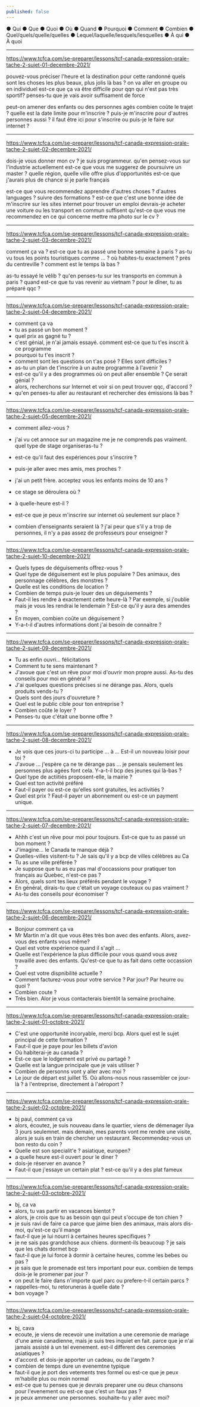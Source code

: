 ```yaml
---
published: false
---
```

● Qui
● Que
● Quoi
● Où
● Quand
● Pourquoi
● Comment
● Combien
● Quel/quels/quelle/quelles
● Lequel/laquelle/lesquels/lesquelles
● À qui
● À quoi

---

https://www.tcfca.com/se-preparer/lessons/tcf-canada-expression-orale-tache-2-sujet-01-decembre-2021/

pouvez-vous préciser l'heure et la destination pour cette randonné
quels sont les choses les plus beaux, plus jolis là bas ?
on va aller en groupe ou en individuel
est-ce que ça va être difficile pour qqn qui n'est pas très sportif?
penses-tu que je vais avoir suffisament de force

peut-on amener des enfants ou des personnes agés
combien coûte le trajet ?
quelle est la date limite pour m'inscrire ?
puis-je m'inscrire pour d'autres personnes aussi ?
il faut être ici pour s'inscrire ou puis-je le faire sur internet ?

---
https://www.tcfca.com/se-preparer/lessons/tcf-canada-expression-orale-tache-2-sujet-02-decembre-2021/

dois-je vous donner mon cv ?
je suis programmeur. qu'en pensez-vous sur l'industrie actuellement
est-ce que vous me suggerez de poursuivre un master ?
quelle région, quelle ville offre plus d'opportunités
est-ce que j'aurais plus de chance si je parle français

est-ce que vous recommendez apprendre d'autres choses ? d'autres languages ? suivre des formations ?
est-ce que c'est une bonne idée de m'inscrire sur les sites internet pour trouver un emploi
devrais-je acheter une voiture ou les transport en commun suffisent
qu'est-ce que vous me recommendez en ce qui concerne mettre ma photo sur le cv ?

---
https://www.tcfca.com/se-preparer/lessons/tcf-canada-expression-orale-tache-2-sujet-03-decembre-2021/

comment ça va ?
est-ce que tu as passé une bonne semaine à paris ?
as-tu vu tous les points touristiques comme ... ?
où habites-tu exactement ? près du centreville ?
comment est le temps là bas ?

as-tu essayé le vélib ?
qu'en penses-tu sur les transports en commun à paris ?
quand est-ce que tu vas revenir au vietnam ?
pour le dîner, tu as préparé qqc ?

---
https://www.tcfca.com/se-preparer/lessons/tcf-canada-expression-orale-tache-2-sujet-04-decembre-2021/

- comment ça va
- tu as passé un bon moment ?
- quel prix as gagné tu ?
- c'est génial, je n'ai jamais essayé. comment est-ce que tu t'es inscrit à ce programme
- pourquoi tu t'es inscrit ? 
- comment sont les questions on t'as posé ? Elles sont difficiles ?
- as-tu un plan de t'inscrire à un autre programme à l'avenir ?
- est-ce qu'il y a des programmes où on peut aller ensemble ? Çe serait génial ?
- alors, recherchons sur Internet et voir si on peut trouver qqc, d'accord ?
- qu'en penses-tu aller au restaurant et rechercher des émissions là bas ?

---
https://www.tcfca.com/se-preparer/lessons/tcf-canada-expression-orale-tache-2-sujet-05-decembre-2021/

- comment allez-vous ?
- j'ai vu cet annoce sur un magazine me je ne comprends pas vraiment. quel type de stage organiseras-tu ?
- est-ce qu'il faut des expériences pour s'inscrire ?
- puis-je aller avec mes amis, mes proches ?
- j'ai un petit frère. acceptez vous les enfants moins de 10 ans ?

- ce stage se déroulera où ? 
- à quelle-heure est-il ?
- est-ce que je peux m'inscrire sur internet où seulement sur place ?
- combien d'enseignants seraient là ? j'ai peur que s'il y a trop de personnes, il n'y a pas assez de professeurs pour enseigner ?

---
https://www.tcfca.com/se-preparer/lessons/tcf-canada-expression-orale-tache-2-sujet-10-decembre-2021/

- Quels types de déguisements offrez-vous ?
- Quel type de déguisement est le plus populaire ? Des animaux, des personnage célèbres, des monstres ?
- Quelle est les conditions de location ?
- Combien de temps puis-je louer des un déguisements ?
- Faut-il les rendre à exactement cette heure-là ? Par exemple, si j'oublie mais je vous les rendrai le lendemain ? Est-ce qu'il y aura des amendes ?
- En moyen, combien coûte un déguisement ?
- Y-a-t-il d'autres informations dont j'ai besoin de connaitre ?

---
https://www.tcfca.com/se-preparer/lessons/tcf-canada-expression-orale-tache-2-sujet-09-decembre-2021/

- Tu as enfin ouvri... félicitations 
- Comment tu te sens maintenant ?
- J'avoue que c'est un rêve pour moi d'ouvrir mon propre aussi. As-tu des conseils pour moi en général ?
- J'ai quelques questions précises si ne dérange pas. Alors, quels produits vends-tu ?
- Quels sont des jours d'ouvreture ?
- Quel est le public cible pour ton entreprise ?
- Combien coûte le loyer ? 
- Penses-tu que c'était une bonne offre ?

---
https://www.tcfca.com/se-preparer/lessons/tcf-canada-expression-orale-tache-2-sujet-08-decembre-2021/

- Je vois que ces jours-ci tu participe ... à ... Est-il un nouveau loisir pour toi ?
- J'avoue ... j'espère ça ne te dérange pas ... je pensais seulement les personnes plus agées font cela. Y-a-t-il bcp des jeunes qui là-bas ?
- Quel type de actiitiés proposent-elle, la mairie ?
- Quel est ton activité préféré 
- Faut-il payer ou est-ce qu'elles sont gratuites, les activitiés ?
- Quel est prix ? Faut-il payer un abonnement ou est-ce un payment unique.

---
https://www.tcfca.com/se-preparer/lessons/tcf-canada-expression-orale-tache-2-sujet-07-decembre-2021/

- Ahhh c'est un rêve pour moi pour toujours. Est-ce que tu as passé un bon moment ?
- J'imagine... le Canada te manque déjà ?
- Quelles-villes visitent-tu ? Je sais qu'il y a bcp de villes célèbres au Ca
- Tu as une ville préférée ?
- Je suppose que tu as eu pas mal d'occassions pour pratiquer ton français au Quebec, n'est-ce pas ?
- Alors, quels sont tes lieux préférés pendant le voyage ?
- En général, dirais-tu que c'était un voyage couteaux ou pas vraiment ?
- As-tu des conseils pour économiser ?

---
https://www.tcfca.com/se-preparer/lessons/tcf-canada-expression-orale-tache-2-sujet-06-decembre-2021/

- Bonjour comment ça va
- Mr Martin m'a dit que vous êtes très bon avec des enfants. Alors, avez-vous des enfants vous même?
- Quel est votre expérience quand il s'agit ...
- Quelle est l'expérience la plus difficile pour vous quand vous avez travaillé avec des enfants. Qu'est-ce que tu as fait dans cette occassion ?
- Quel est votre dispnibilité actuelle ?
- Comment facturez-vous pour votre service ? Par jour? Par heurre ou quoi ?
- Combien coute ?
- Très bien. Alor je vous contacterais bientôt la semaine prochaine.

---
https://www.tcfca.com/se-preparer/lessons/tcf-canada-expression-orale-tache-2-sujet-01-octobre-2021/

- C'est une opportunité incoryable, merci bcp. Alors quel est le sujet principal de cette formation ?
- Faut-il que je paye pour les billets d'avion
- Où habiterai-je au canada ?
- Est-ce que le lodgement est privé ou partagé ?
- Quelle est la langue principale que je vais utiliser ?
- Combien de personns vont y aller avec moi ?
- Le jour de départ est juillet 15. Où allons-nous nous rassembler ce jour-là ? à l'entreprise, directement à l'aéroport ?

---
https://www.tcfca.com/se-preparer/lessons/tcf-canada-expression-orale-tache-2-sujet-02-octobre-2021/

- bj paul, comment ça va
- alors, écoutez, je suis nouveau dans le quartier, viens de démenager ilya 3 jours seulemnet. mais demain, mes parents vont me rendre une visite, alors je suis en train de chercher un restaurant. Recommendez-vous un bon resto du coin ?
- Quelle est son specialit'e ? asiatique, europen?
- a quelle heure est-il ouvert pour le diner ?
- dois-je réserver en avance ?
- Faut-il que j'essaye un certain plat ? est-ce qu'il y a des plat fameux

---
https://www.tcfca.com/se-preparer/lessons/tcf-canada-expression-orale-tache-2-sujet-03-octobre-2021/

- bj, ca va
- alors, tu vas partir en vacances bientot ?
- alors, je crois que tu as besoin qqn qui peut s'occupe de ton chien ?
- je suis ravi de faire ca parce que jaime bien des animaux, mais alors dis-moi, qu'est-ce qu'il mange
- faut-il que je lui nourri à certaines heures specifiques ?
- je ne sais pas grandchose aux chiens. dorment-ils beaucoup ? je sais que les chats dormet bcp
- faut-il que je lui force à dormir à certaine heures, comme les bebes ou pas ?
- je sais que le promenade est ters important pour eux. combien de temps dois-je le promener par jour ?
- on peut le faire dans n'importe quel parc ou prefere-t-il certain parcs ?
- rappelles-moi, tu retoruneras à quelle date ?
- bon voyage ?

---
https://www.tcfca.com/se-preparer/lessons/tcf-canada-expression-orale-tache-2-sujet-04-octobre-2021/

- bj, cava
- ecoute, je viens de recevoir une invitation a une ceremonie de mariage d'une amie canadienne, mais je suis tres inquiet en fait. parce que je n'ai jamais assisté à un tel evenement. est-il different des ceremonies asiatiques ?
- d'accord. et dois-je apporter un cadeau, ou de l'argetn ?
- combien de temps dure un evenemtne typique
- faut-il que je port des vetements tres formel ou est-ce que je peux m'habille plus ou moin normal
- est-ce que tu penses que je devrais preparer une ou deux chansons pour l'evenement ou est-ce que c'est un faux pas ?
- je peux ammener une personnes. souhaite-tu y aller avec moi?
